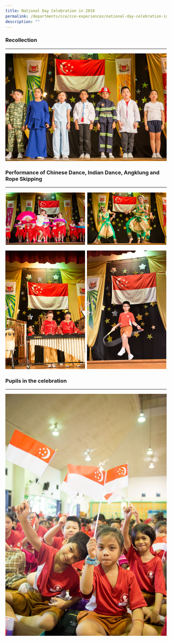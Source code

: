 ```yaml
---
title: National Day Celebration in 2019
permalink: /departments/cce/cce-experiences/national-day-celebration-in-2019/
description: ""
---
```

### Recollection
------------

![Recollection](/images/Recollection.jpg)

### Performance of Chinese Dance, Indian Dance, Angklung and Rope Skipping
----------------------------------------------------------------------

![Performance of Chinese Dance, Indian Dance, Angklung and Rope Skipping](/images/performances1.png)

![Performance of Chinese Dance, Indian Dance, Angklung and Rope Skipping](/images/performances2.png)

### Pupils in the celebration
-------------------------

![Pupils in the celebration](/images/Pupils%20in%20the%20celebration.jpg)